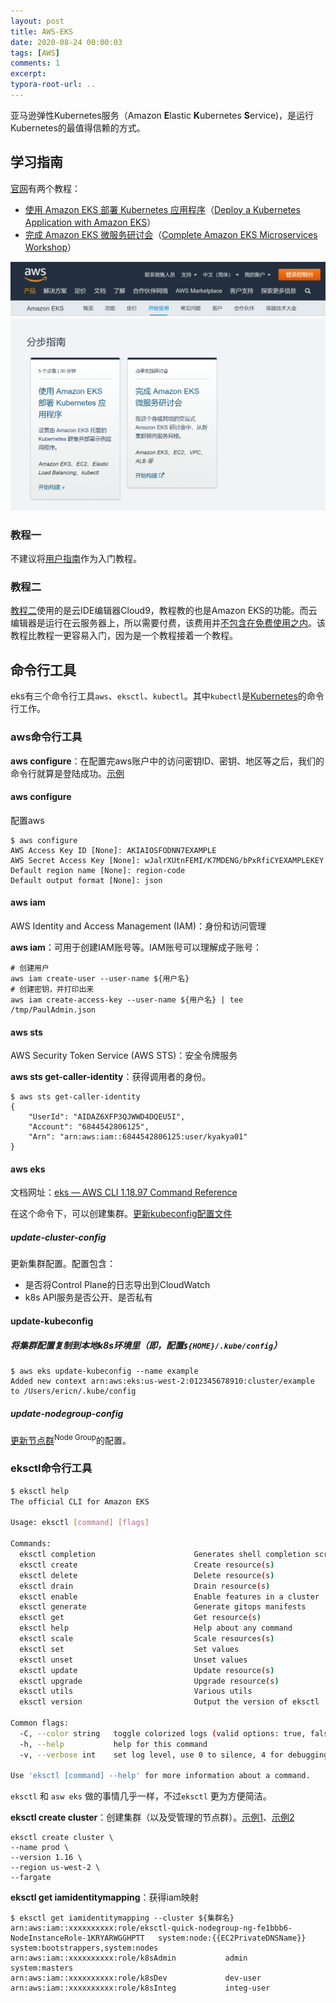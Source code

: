 ```yaml
---
layout: post
title: AWS-EKS
date: 2020-08-24 00:00:03
tags: [AWS]
comments: 1
excerpt:
typora-root-url: ..
---
```


亚马逊弹性Kubernetes服务（Amazon **E**lastic **K**ubernetes **S**ervice)，是运行Kubernetes的最值得信赖的方式。

## 学习指南

[官网](https://aws.amazon.com/cn/eks/getting-started/?nc1=h_ls)有两个教程：

- [使用 Amazon EKS 部署 Kubernetes 应用程序](https://aws.amazon.com/getting-started/projects/deploy-kubernetes-app-amazon-eks/)（[Deploy a Kubernetes Application with Amazon EKS](https://aws.amazon.com/getting-started/projects/deploy-kubernetes-app-amazon-eks/)）
- [完成 Amazon EKS 微服务研讨会](https://eksworkshop.com/)（[Complete Amazon EKS Microservices Workshop](https://eksworkshop.com/)）

![image-20200629162120214](/../assets/blog_res/image-20200629162120214.png)

### 教程一

不建议将<u>用户指南</u>作为入门教程。

### 教程二

[教程二](https://www.eksworkshop.com/010_introduction/)使用的是云IDE编辑器Cloud9，教程教的也是Amazon EKS的功能。而云编辑器是运行在云服务器上，所以需要付费，该费用并<u>不包含在免费使用之内</u>。该教程比教程一更容易入门，因为是一个教程接着一个教程。

## 命令行工具

eks有三个命令行工具`aws`、`eksctl`、`kubectl`。其中`kubectl`是[Kubernetes](/kubernetes)的命令行工作。

### aws命令行工具

**aws configure**：在配置完aws账户中的访问密钥ID、密钥、地区等之后，我们的命令行就算是登陆成功。[示例](https://docs.aws.amazon.com/zh_cn/eks/latest/userguide/getting-started-eksctl.html)

#### aws configure

配置aws

```shell
$ aws configure
AWS Access Key ID [None]: AKIAIOSFODNN7EXAMPLE
AWS Secret Access Key [None]: wJalrXUtnFEMI/K7MDENG/bPxRfiCYEXAMPLEKEY
Default region name [None]: region-code
Default output format [None]: json
```

#### aws iam

AWS Identity and Access Management (IAM)：身份和访问管理

**aws iam**：可用于创建IAM账号等。IAM账号可以理解成子账号：

```shell
# 创建用户
aws iam create-user --user-name ${用户名}
# 创建密钥，并打印出来
aws iam create-access-key --user-name ${用户名} | tee /tmp/PaulAdmin.json
```

#### aws sts

AWS Security Token Service (AWS STS)：安全令牌服务

**aws sts get-caller-identity**：获得调用者的身份。

```shell
$ aws sts get-caller-identity
{
    "UserId": "AIDAZ6XFP3QJWWD4DQEU5I",
    "Account": "6844542806125",
    "Arn": "arn:aws:iam::6844542806125:user/kyakya01"
}
```

#### aws eks

文档网址：[eks — AWS CLI 1.18.97 Command Reference](https://docs.aws.amazon.com/cli/latest/reference/eks/index.html)

在这个命令下，可以创建集群。[更新kubeconfig配置文件](https://docs.aws.amazon.com/cli/latest/reference/eks/update-kubeconfig.html)

##### update-cluster-config

更新集群配置。配置包含：

- 是否将Control Plane的日志导出到CloudWatch
- k8s API服务是否公开、是否私有

#### update-kubeconfig

##### 将集群配置复制到本地k8s环境里（即，配置`${HOME}/.kube/config`）

```shell
$ aws eks update-kubeconfig --name example
Added new context arn:aws:eks:us-west-2:012345678910:cluster/example to /Users/ericn/.kube/config
```

##### update-nodegroup-config

[更新节点群](https://docs.aws.amazon.com/cli/latest/reference/eks/update-nodegroup-config.html)<sup>Node Group</sup>的配置。

### eksctl命令行工具 

```sh
$ eksctl help
The official CLI for Amazon EKS

Usage: eksctl [command] [flags]

Commands:
  eksctl completion                      Generates shell completion scripts for bash, zsh or fish
  eksctl create                          Create resource(s)
  eksctl delete                          Delete resource(s)
  eksctl drain                           Drain resource(s)
  eksctl enable                          Enable features in a cluster
  eksctl generate                        Generate gitops manifests
  eksctl get                             Get resource(s)
  eksctl help                            Help about any command
  eksctl scale                           Scale resources(s)
  eksctl set                             Set values
  eksctl unset                           Unset values
  eksctl update                          Update resource(s)
  eksctl upgrade                         Upgrade resource(s)
  eksctl utils                           Various utils
  eksctl version                         Output the version of eksctl

Common flags:
  -C, --color string   toggle colorized logs (valid options: true, false, fabulous) (default "true")
  -h, --help           help for this command
  -v, --verbose int    set log level, use 0 to silence, 4 for debugging and 5 for debugging with AWS debug logging (default 3)

Use 'eksctl [command] --help' for more information about a command.

```

`eksctl` 和 `asw eks` 做的事情几乎一样，不过`eksctl` 更为方便简洁。

**eksctl create cluster**：创建集群（以及受管理的节点群）。[示例1](https://docs.aws.amazon.com/zh_cn/eks/latest/userguide/getting-started-eksctl.html)、[示例2](https://www.eksworkshop.com/030_eksctl/launcheks/#create-an-eks-cluster)

```shell
eksctl create cluster \
--name prod \
--version 1.16 \
--region us-west-2 \
--fargate
```

**eksctl get iamidentitymapping**：获得iam映射

```shell
$ eksctl get iamidentitymapping --cluster ${集群名}
arn:aws:iam::xxxxxxxxxx:role/eksctl-quick-nodegroup-ng-fe1bbb6-NodeInstanceRole-1KRYARWGGHPTT	system:node:{{EC2PrivateDNSName}}	system:bootstrappers,system:nodes
arn:aws:iam::xxxxxxxxxx:role/k8sAdmin           admin					system:masters
arn:aws:iam::xxxxxxxxxx:role/k8sDev             dev-user
arn:aws:iam::xxxxxxxxxx:role/k8sInteg           integ-user
```
